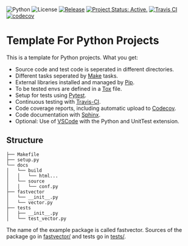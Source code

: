![Python](https://img.shields.io/badge/python-3.7%20%7C%203.8-blue)
![License](https://camo.githubusercontent.com/890acbdcb87868b382af9a4b1fac507b9659d9bf/68747470733a2f2f696d672e736869656c64732e696f2f62616467652f6c6963656e73652d4d49542d626c75652e737667)
[![Release](https://img.shields.io/github/v/release/franneck94/cpp-project-template)](https://travis-ci.org/github/franneck94/Cpp-Project-Template)
[![Project Status: Active.](http://www.repostatus.org/badges/latest/active.svg)](http://www.repostatus.org/#active)
[![Travis CI](https://travis-ci.org/franneck94/Python-Project-Template.svg?branch=master)](https://travis-ci.org/github/franneck94/Python-Project-Template)
[![codecov](https://codecov.io/gh/franneck94/python-project-template/branch/master/graph/badge.svg)](https://codecov.io/gh/franneck94/python-project-template)

# Template For Python Projects 

This is a template for Python projects. What you get:

-   Source code and test code is seperated in different directories.
-   Different tasks seperated by [Make](https://www.gnu.org/software/make/) tasks.
-   External libraries installed and managed by [Pip](https://pypi.org/project/pip/).
-   To be tested envs are defined in a [Tox](https://tox.readthedocs.io/en/latest/) file.
-   Setup for tests using [Pytest](https://docs.pytest.org/en/stable/).
-   Continuous testing with [Travis-CI](https://travis-ci.org/).
-   Code coverage reports, including automatic upload to [Codecov](https://codecov.io).
-   Code documentation with [Sphinx](https://www.sphinx-doc.org/en/master/).
-   Optional: Use of [VSCode](https://code.visualstudio.com/) with the Python and UnitTest extension.

## Structure
``` text
├── Makefile
├── setup.py
└── docs
│   └── build
│   │   └── html...
│   └── source
│   │   └── conf.py
├── fastvector
│   └── __init__.py
│   └── vector.py
├── tests
│   ├── __init__.py
│   └── test_vector.py
```

The name of the example package is called fastvector.
Sources of the package go in [fastvector/](fastvector/) and tests go in [tests/](tests/).

